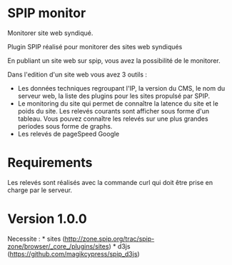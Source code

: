 SPIP monitor
=======
Monitorer site web syndiqué.

Plugin SPIP réalisé pour monitorer des sites web syndiqués

En publiant un site web sur spip, vous avez la possibilité de le monitorer. 

Dans l'edition d'un site web vous avez 3 outils :

* Les données techniques regroupant l'IP, la version du CMS, le nom du serveur web, la liste des plugins pour les sites propulsé par SPIP.
* Le monitoring du site qui permet de connaître la latence du site et le poids du site. Les relevés courants sont afficher sous forme d'un tableau. Vous pouvez connaître les relevés sur une plus grandes periodes sous forme de graphs. 
* Les relevés de pageSpeed Google

# Requirements

Les relevés sont réalisés avec la commande curl qui doit être prise en charge par le serveur.

# Version 1.0.0

Necessite : 
	* sites (http://zone.spip.org/trac/spip-zone/browser/_core_/plugins/sites) 
	* d3js (https://github.com/magikcypress/spip_d3js)